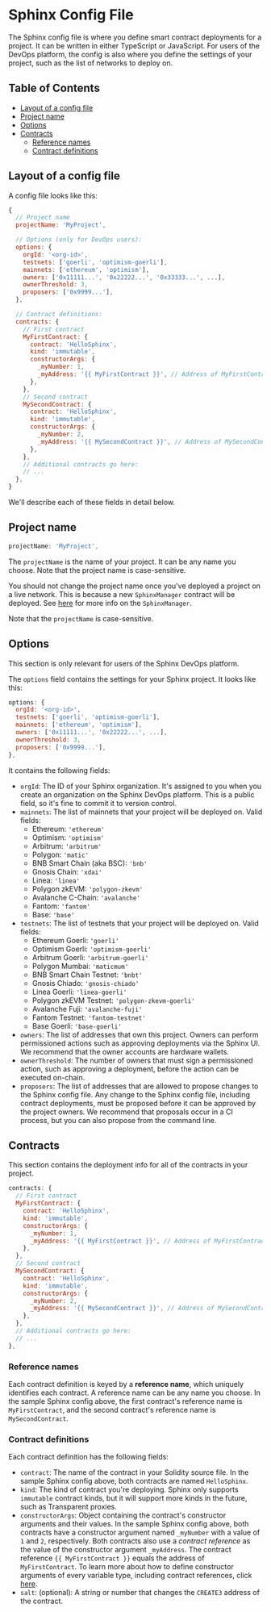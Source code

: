 # Sphinx Config File

The Sphinx config file is where you define smart contract deployments for a project. It can be
written in either TypeScript or JavaScript. For users of the DevOps platform, the config is also
where you define the settings of your project, such as the list of networks to deploy on.

## Table of Contents

- [Layout of a config file](#layout-of-a-config-file)
- [Project name](#project-name)
- [Options](#options)
- [Contracts](#contracts)
  - [Reference names](#reference-names)
  - [Contract definitions](#contract-definitions)

## Layout of a config file

A config file looks like this:
```js
{
  // Project name
  projectName: 'MyProject',

  // Options (only for DevOps users):
  options: {
    orgId: '<org-id>',
    testnets: ['goerli', 'optimism-goerli'],
    mainnets: ['ethereum', 'optimism'],
    owners: ['0x11111...', '0x22222...', '0x33333...', ...],
    ownerThreshold: 3,
    proposers: ['0x9999...'],
  },

  // Contract definitions:
  contracts: {
    // First contract
    MyFirstContract: {
      contract: 'HelloSphinx',
      kind: 'immutable',
      constructorArgs: {
        _myNumber: 1,
        _myAddress: '{{ MyFirstContract }}', // Address of MyFirstContract
      },
    },
    // Second contract
    MySecondContract: {
      contract: 'HelloSphinx',
      kind: 'immutable',
      constructorArgs: {
        _myNumber: 2,
        _myAddress: '{{ MySecondContract }}', // Address of MySecondContract
      },
    },
    // Additional contracts go here:
    // ...
  },
}
```

We'll describe each of these fields in detail below.

## Project name

```js
projectName: 'MyProject',
```

The `projectName` is the name of your project. It can be any name you choose. Note that the project name is case-sensitive.

You should not change the project name once you've deployed a project on a live network. This is because a new `SphinxManager` contract will be deployed. See [here](https://github.com/sphinx-labs/sphinx/blob/develop/docs/sphinx-manager.md) for more info on the `SphinxManager`.

Note that the `projectName` is case-sensitive.

## Options

This section is only relevant for users of the Sphinx DevOps platform.

The `options` field contains the settings for your Sphinx project. It looks like this:
```js
options: {
  orgId: '<org-id>',
  testnets: ['goerli', 'optimism-goerli'],
  mainnets: ['ethereum', 'optimism'],
  owners: ['0x11111...', '0x22222...', ...],
  ownerThreshold: 3,
  proposers: ['0x9999...'],
},
```

It contains the following fields:
* `orgId`: The ID of your Sphinx organization. It's assigned to you when you create an organization on the Sphinx DevOps platform. This is a public field, so it's fine to commit it to version control.
* `mainnets`: The list of mainnets that your project will be deployed on. Valid fields:
  * Ethereum: `'ethereum'`
  * Optimism: `'optimism'`
  * Arbitrum: `'arbitrum'`
  * Polygon: `'matic'`
  * BNB Smart Chain (aka BSC): `'bnb'`
  * Gnosis Chain: `'xdai'`
  * Linea: `'linea'`
  * Polygon zkEVM: `'polygon-zkevm'`
  * Avalanche C-Chain: `'avalanche'`
  * Fantom: `'fantom'`
  * Base: `'base'`
* `testnets`: The list of testnets that your project will be deployed on. Valid fields:
  * Ethereum Goerli: `'goerli'`
  * Optimism Goerli: `'optimism-goerli'`
  * Arbitrum Goerli: `'arbitrum-goerli'`
  * Polygon Mumbai: `'maticmum'`
  * BNB Smart Chain Testnet: `'bnbt'`
  * Gnosis Chiado: `'gnosis-chiado'`
  * Linea Goerli: `'linea-goerli'`
  * Polygon zkEVM Testnet: `'polygon-zkevm-goerli'`
  * Avalanche Fuji: `'avalanche-fuji'`
  * Fantom Testnet: `'fantom-testnet'`
  * Base Goerli: `'base-goerli'`
* `owners`: The list of addresses that own this project. Owners can perform permissioned actions such as approving deployments via the Sphinx UI. We recommend that the owner accounts are hardware wallets.
* `ownerThreshold`: The number of owners that must sign a permissioned action, such as approving a deployment, before the action can be executed on-chain.
* `proposers`: The list of addresses that are allowed to propose changes to the Sphinx config file. Any change to the Sphinx config file, including contract deployments, must be proposed before it can be approved by the project owners. We recommend that proposals occur in a CI process, but you can also propose from the command line.

## Contracts

This section contains the deployment info for all of the contracts in your project.

```js
contracts: {
  // First contract
  MyFirstContract: {
    contract: 'HelloSphinx',
    kind: 'immutable',
    constructorArgs: {
      _myNumber: 1,
      _myAddress: '{{ MyFirstContract }}', // Address of MyFirstContract
    },
  },
  // Second contract
  MySecondContract: {
    contract: 'HelloSphinx',
    kind: 'immutable',
    constructorArgs: {
      _myNumber: 2,
      _myAddress: '{{ MySecondContract }}', // Address of MySecondContract
    },
  },
  // Additional contracts go here:
  // ...
},
```

### Reference names

Each contract definition is keyed by a **reference name**, which uniquely identifies each contract. A reference name can be any name you choose. In the sample Sphinx config above, the first contract's reference name is `MyFirstContract`, and the second contract's reference name is `MySecondContract`.

### Contract definitions

Each contract definition has the following fields:

* `contract`: The name of the contract in your Solidity source file. In the sample Sphinx config above, both contracts are named `HelloSphinx`.
* `kind`: The kind of contract you're deploying. Sphinx only supports `immutable` contract kinds, but it will support more kinds in the future, such as Transparent proxies.
* `constructorArgs`: Object containing the contract's constructor arguments and their values. In the sample Sphinx config above, both contracts have a constructor argument named `_myNumber` with a value of `1` and `2`, respectively. Both contracts also use a _contract reference_ as the value of the constructor argument `_myAddress`. The contract reference `{{ MyFirstContract }}` equals the address of `MyFirstContract`. To learn more about how to define constructor arguments of every variable type, including contract references, click [here](https://github.com/sphinx-labs/sphinx/blob/develop/docs/variables.md).
* `salt`: (optional): A string or number that changes the `CREATE3` address of the contract.
